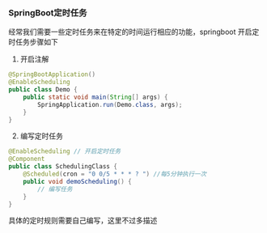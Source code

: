 ### SpringBoot定时任务
经常我们需要一些定时任务来在特定的时间运行相应的功能，springboot 开启定时任务步骤如下

1. 开启注解
```java
@SpringBootApplication()
@EnableScheduling
public class Demo {
    public static void main(String[] args) {
        SpringApplication.run(Demo.class, args);
    }
}
```

2. 编写定时任务
```java
@EnableScheduling // 开启定时任务
@Component
public class SchedulingClass {
    @Scheduled(cron = "0 0/5 * * * ? ") //每5分钟执行一次
    public void demoScheduling() {
        // 编写任务
    }
}
```
具体的定时规则需要自己编写，这里不过多描述
